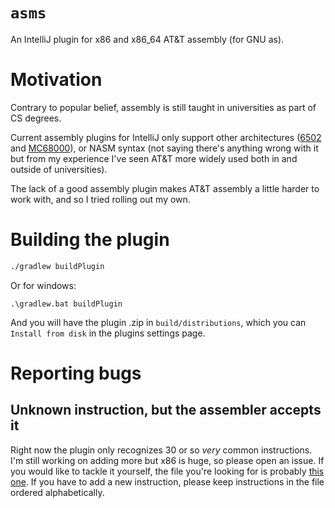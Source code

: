 # `asms`

An IntelliJ plugin for x86 and x86_64 AT&T assembly (for GNU as).

# Motivation

Contrary to popular belief, assembly is still taught in universities
as part of CS degrees.

Current assembly plugins for IntelliJ only support other architectures ([6502](https://plugins.jetbrains.com/plugin/16799-6502-assembly)
and [MC68000](https://plugins.jetbrains.com/plugin/17268-mc68000-assembly-language-support)), or NASM syntax (not saying there's
anything wrong with it but from my experience I've seen AT&T more widely used both in and outside of universities).

The lack of a good assembly plugin makes AT&T assembly a little harder to work with, and so I tried rolling out my own.

# Building the plugin

```bash
./gradlew buildPlugin
```

Or for windows:

```shell
.\gradlew.bat buildPlugin
```

And you will have the plugin .zip in `build/distributions`, which you can `Install from disk` in the plugins
settings page.

# Reporting bugs

## Unknown instruction, but the assembler accepts it

Right now the plugin only recognizes 30 or so *very* common instructions.
I'm still working on adding more but x86 is huge, so please open an issue. If you would like to tackle it yourself,
the file you're looking for is probably [this one](https://github.com/dnbln/asms/blob/trunk/src/main/kotlin/dev/dnbln/asms/lang/codeInsight/Instructions.kt).
If you have to add a new instruction, please keep instructions in the file ordered alphabetically.


